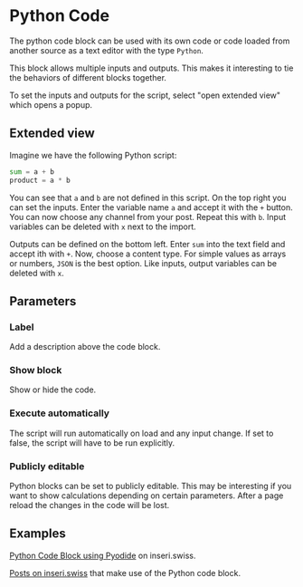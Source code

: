 # Python Code

The python code block can be used with its own code or code loaded from another source as a text editor with the type `Python`.

This block allows multiple inputs and outputs. This makes it interesting to tie the behaviors of different blocks together.

To set the inputs and outputs for the script, select "open extended view" which opens a popup.

## Extended view

Imagine we have the following Python script:

```python
sum = a + b
product = a * b
```

You can see that `a` and `b` are not defined in this script.
On the top right you can set the inputs. Enter the variable name `a` and accept it with the `+` button. You can now choose any channel from your post. Repeat this with `b`. Input variables can be deleted with `x` next to the import.

Outputs can be defined on the bottom left. Enter `sum` into the text field and accept ith with `+`. Now, choose a content type. For simple values as arrays or numbers, `JSON` is the best option.
Like inputs, output variables can be deleted with `x`.

## Parameters

### Label

Add a description above the code block.

### Show block

Show or hide the code.

### Execute automatically

The script will run automatically on load and any input change. If set to false, the script will have to be run explicitly.

### Publicly editable

Python blocks can be set to publicly editable. This may be interesting if you want to show calculations depending on certain parameters.
After a page reload the changes in the code will be lost.

## Examples

[Python Code Block using Pyodide](https://inseri.swiss/2023/02/python-code-block-using-pyodide/) on inseri.swiss.

[Posts on inseri.swiss](https://inseri.swiss/tag/python-code/) that make use of the Python code block.
